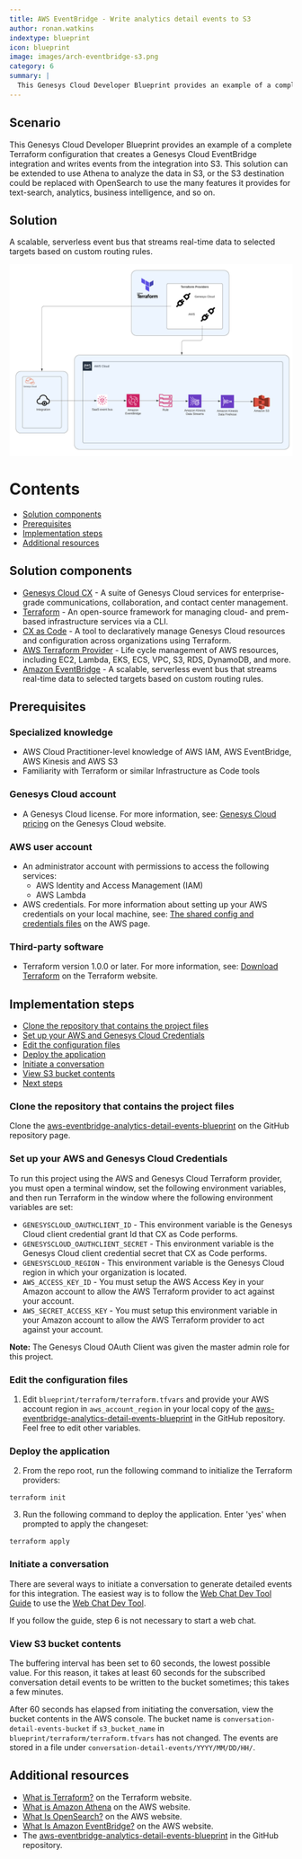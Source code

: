 ```yaml
---
title: AWS EventBridge - Write analytics detail events to S3
author: ronan.watkins
indextype: blueprint
icon: blueprint
image: images/arch-eventbridge-s3.png
category: 6
summary: |
  This Genesys Cloud Developer Blueprint provides an example of a complete Terraform configuration that creates a Genesys Cloud EventBridge integration and writes events from the integration into S3.
---
```


## Scenario
This Genesys Cloud Developer Blueprint provides an example of a complete Terraform configuration that creates a Genesys Cloud EventBridge integration and writes events from the integration into S3. This solution can be extended to use Athena to analyze the data in S3, or the S3 destination could be replaced with OpenSearch to use the many features it provides for text-search, analytics, business intelligence, and so on.

## Solution

A scalable, serverless event bus that streams real-time data to selected targets based on custom routing rules.

![Write analytics detail events to S3](images/arch-eventbridge-s3.png "AWS EventBridge diagram - Write analytics detail events to S3 blueprint")

# Contents

* [Solution components](#solution-components "Goes to the Solutions components section")
* [Prerequisites](#prerequisites "Goes to the Prerequisites section")
* [Implementation steps](#implementation-steps "Goes to the Implementation steps section")
* [Additional resources](#additional-resources "Goes to the Additional resources section")

## Solution components

* [Genesys Cloud CX](https://www.genesys.com/genesys-cloud "Goes to Genesys Cloud CX page") - A suite of Genesys Cloud services for enterprise-grade communications, collaboration, and contact center management.
* [Terraform](https://www.terraform.io/ "Goes to the Terraform page") - An open-source framework for managing cloud- and prem-based infrastructure services via a CLI.  
* [CX as Code](https://developer.genesys.cloud/api/rest/CX-as-Code/ "Goes to the CX as Code page") - A tool to declaratively manage Genesys Cloud resources and configuration across organizations using Terraform.
* [AWS Terraform Provider](https://registry.terraform.io/providers/hashicorp/aws/latest/docs "Goes to the AWS Terraform Provider page") - Life cycle management of AWS resources, including EC2, Lambda, EKS, ECS, VPC, S3, RDS, DynamoDB, and more.
* [Amazon EventBridge](https://aws.amazon.com/eventbridge/ "Goes to the Amazon EventBridge page") - A scalable, serverless event bus that streams real-time data to selected targets based on custom routing rules.

## Prerequisites

### Specialized knowledge

* AWS Cloud Practitioner-level knowledge of AWS IAM, AWS EventBridge, AWS Kinesis and AWS S3
* Familiarity with Terraform or similar Infrastructure as Code tools

### Genesys Cloud account

* A Genesys Cloud license. For more information, see: [Genesys Cloud pricing](https://www.genesys.com/pricing "Goes to the Genesys Cloud pricing page") on the Genesys Cloud website.

### AWS user account  
* An administrator account with permissions to access the following services:
  * AWS Identity and Access Management (IAM)
  * AWS Lambda
* AWS credentials. For more information about setting up your AWS credentials on your local machine, see: [The shared config and credentials files](https://docs.aws.amazon.com/sdkref/latest/guide/file-format.html "Goes to the Shared AWS config and credentials files article") on the AWS page.

### Third-party software

* Terraform version 1.0.0 or later. For more information, see: [Download Terraform](https://www.terraform.io/downloads "Goes to the Download Terraform Windows binary download page") on the Terraform website.

## Implementation steps

* [Clone the repository that contains the project files](#clone-the-repository-that-contains-the-project-files "Goes to the Clone the repository that contains the project files section")
* [Set up your AWS and Genesys Cloud Credentials](#setup-your-aws-and-genesys-cloud-credentials "Goes to the Setup your AWS and Genesys Cloud Credentials section")
* [Edit the configuration files](#edit-the-configuration-files  "Goes to the Edit the configuration files section")
* [Deploy the application](#deploy-the-application "Goes to the Deploy the application section")
* [Initiate a conversation](#initiate-a-conversation "Goes to the Initiate a conversation section")
* [View S3 bucket contents](#view-s3-bucket-contents "Goes to the View S3 bucket contents section")
* [Next steps](#next-steps "Goes to the Next steps section")

### Clone the repository that contains the project files

Clone the [aws-eventbridge-analytics-detail-events-blueprint](https://github.com/GenesysCloudBlueprints/aws-eventbridge-analytics-detail-events-blueprint "Goes to the aws-eventbridge-analytics-detail-events-blueprint") on the GitHub repository page.

### Set up your AWS and Genesys Cloud Credentials

To run this project using the AWS and Genesys Cloud Terraform provider, you must open a terminal window, set the following environment variables, and then run Terraform in the window where the following environment variables are set:

* `GENESYSCLOUD_OAUTHCLIENT_ID` - This environment variable is the Genesys Cloud client credential grant Id that CX as Code performs. 
* `GENESYSCLOUD_OAUTHCLIENT_SECRET` - This environment variable is the Genesys Cloud client credential secret that CX as Code performs. 
* `GENESYSCLOUD_REGION` - This environment variable is the Genesys Cloud region in which your organization is located.
* `AWS_ACCESS_KEY_ID` - You must setup the AWS Access Key in your Amazon account to allow the AWS Terraform provider to act against your account.
* `AWS_SECRET_ACCESS_KEY` - You must setup this environment variable in your Amazon account to allow the AWS Terraform provider to act against your account.

**Note:** The Genesys Cloud OAuth Client was given the master admin role for this project. 

### Edit the configuration files

1. Edit `blueprint/terraform/terraform.tfvars` and provide your AWS account region in `aws_account_region` in your local copy of the [aws-eventbridge-analytics-detail-events-blueprint](https://github.com/GenesysCloudBlueprints/aws-eventbridge-analytics-detail-events-blueprint "Goes to the aws-eventbridge-analytics-detail-events-blueprint repository page") in the GitHub repository. Feel free to edit other variables.

### Deploy the application

2. From the repo root, run the following command to initialize the Terraform providers:

```
terraform init
```

3. Run the following command to deploy the application. Enter 'yes' when prompted to apply the changeset:

```
terraform apply
```

### Initiate a conversation

There are several ways to initiate a conversation to generate detailed events for this integration. The easiest way is to follow the [Web Chat Dev Tool Guide](https://developer.genesys.cloud/guides/quickstarts/developer-tools-web-chats) to use the [Web Chat Dev Tool](https://developer.genesys.cloud/developer-tools/#/webchat). 

If you follow the guide, step 6 is not necessary to start a web chat.

### View S3 bucket contents

The buffering interval has been set to 60 seconds, the lowest possible value. For this reason, it takes at least 60 seconds for the subscribed conversation detail events to be written to the bucket sometimes; this takes a few minutes.

After 60 seconds has elapsed from initiating the conversation, view the bucket contents in the AWS console. The bucket name is `conversation-detail-events-bucket` if `s3_bucket_name` in `blueprint/terraform/terraform.tfvars` has not changed. The events are stored in a file under `conversation-detail-events/YYYY/MM/DD/HH/`.

## Additional resources

* [What is Terraform?](https://www.terraform.io/intro "Goes to the What is Terraform page") on the Terraform website.
* [What is Amazon Athena](https://docs.aws.amazon.com/athena/latest/ug/what-is.html "Goes to the What is Amazon Athena? page") on the AWS website.
* [What Is OpenSearch?](https://aws.amazon.com/opensearch-service/the-elk-stack/what-is-opensearch/ "Goes to the What is OpenSearch? page") on the AWS website.
* [What Is Amazon EventBridge?](https://docs.aws.amazon.com/eventbridge/latest/userguide/eb-what-is.html "Goes to the What Is Amazon EventBridge? page") on the AWS website.
* The [aws-eventbridge-analytics-detail-events-blueprint](https://github.com/GenesysCloudBlueprints/aws-eventbridge-analytics-detail-events-blueprint "Goes to the aws-eventbridge-analytics-detail-events-blueprint repository page") in the GitHub repository.
